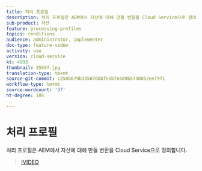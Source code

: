 ```yaml
---
title: 처리 프로필
description: 처리 프로필은 AEM에서 자산에 대해 만들 변환을 Cloud Service으로 정의합니다.
sub-product: 자산
feature: processing-profiles
topics: renditions
audience: administrator, implementer
doc-type: feature-video
activity: use
version: cloud-service
kt: 4993
thumbnail: 35597.jpg
translation-type: tm+mt
source-git-commit: c258b679b335070bbfe1b78489b5730052ee7971
workflow-type: tm+mt
source-wordcount: '37'
ht-degree: 10%

---
```



# 처리 프로필

처리 프로필은 AEM에서 자산에 대해 만들 변환을 Cloud Service으로 정의합니다.

>[!VIDEO](https://video.tv.adobe.com/v/35597/?quality=12&learn=on&hidetitle=true)
